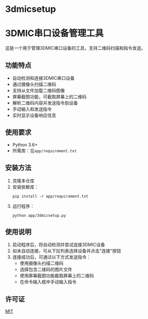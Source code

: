 ﻿# 3dmicsetup
# 3DMIC串口设备管理工具

这是一个用于管理3DMIC串口设备的工具，支持二维码扫描和指令发送。

## 功能特点

- 自动检测和连接3DMIC串口设备
- 通过摄像头扫描二维码
- 支持从文件加载二维码图像
- 屏幕截图功能，可截取屏幕上的二维码
- 解析二维码内容并发送指令到设备
- 手动输入和发送指令
- 实时显示设备响应信息

## 使用要求

- Python 3.6+
- 所需库：见`app/requirement.txt`

## 安装方法

1. 克隆本仓库
2. 安装依赖库：
   ```
   pip install -r app/requirement.txt
   ```
3. 运行程序：
   ```
   python app/3dmicsetup.py
   ```

## 使用说明

1. 启动程序后，将自动检测并尝试连接3DMIC设备
2. 如未自动连接，可从下拉列表选择设备并点击"连接"按钮
3. 连接成功后，可通过以下方式发送指令：
   - 使用摄像头扫描二维码
   - 选择包含二维码的图片文件
   - 使用屏幕截图功能截取屏幕上的二维码
   - 在命令输入框中手动输入指令

## 许可证

[MIT](https://opensource.org/licenses/MIT)
